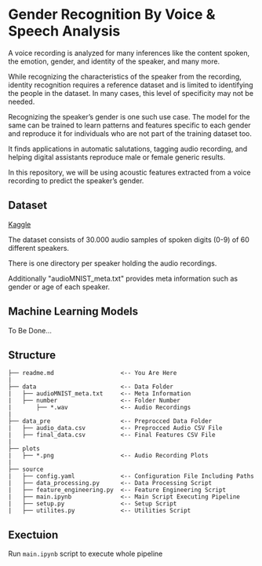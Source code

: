 # Gender Recognition By Voice & Speech Analysis

A voice recording is analyzed for many inferences like the content spoken, the emotion, gender, and identity of the speaker, and many more.

While recognizing the characteristics of the speaker from the recording, identity recognition requires a reference dataset and is limited to identifying the people in the dataset. In many cases, this level of specificity may not be needed.

Recognizing the speaker’s gender is one such use case. The model for the same can be trained to learn patterns and features specific to each gender and reproduce it for individuals who are not part of the training dataset too.

It finds applications in automatic salutations, tagging audio recording, and helping digital assistants reproduce male or female generic results.

In this repository, we will be using acoustic features extracted from a voice recording to predict the speaker’s gender.

## Dataset

[Kaggle](https://www.kaggle.com/datasets/primaryobjects/voicegender)

The dataset consists of 30.000 audio samples of spoken digits (0-9) of 60 different speakers.

There is one directory per speaker holding the audio recordings.

Additionally "audioMNIST_meta.txt" provides meta information such as gender or age of each speaker.

## Machine Learning Models
To Be Done...

## Structure
```
├── readme.md                   <-- You Are Here
|
├── data                        <-- Data Folder
|   ├── audioMNIST_meta.txt     <-- Meta Information
|   ├── number                  <-- Folder Number
|       ├── *.wav               <-- Audio Recordings
|
├── data_pre                    <-- Preprocced Data Folder
|   ├── audio_data.csv          <-- Preprocced Audio CSV File
|   ├── final_data.csv          <-- Final Features CSV File
|
├── plots
|   ├── *.png                   <-- Audio Recording Plots
|
├── source
|   ├── config.yaml             <-- Configuration File Including Paths
|   ├── data_processing.py      <-- Data Processing Script
|   ├── feature_engineering.py  <-- Feature Engineering Script
|   ├── main.ipynb              <-- Main Script Executing Pipeline
|   ├── setup.py                <-- Setup Script
|   ├── utilites.py             <-- Utilities Script
```

## Exectuion
Run `main.ipynb` script to execute whole pipeline
